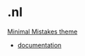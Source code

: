 # .nl

[Minimal Mistakes theme](https://github.com/mmistakes/minimal-mistakes)
- [documentation](https://mmistakes.github.io/minimal-mistakes/docs/quick-start-guide/)
